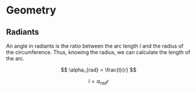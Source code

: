 # Geometry

## Radiants

An angle in radiants is the ratio between the arc length *l* and the radius of the circumference.
Thus, knowing the radius, we can calculate the length of the arc.

$$
\alpha_{rad} = \frac{l}{r}
$$

$$
l = \alpha_{rad}r
$$